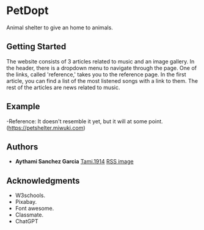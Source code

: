 # PetDopt

Animal shelter to give an home to animals.

## Getting Started

The website consists of 3 articles related to music and an image gallery. In the header, there is a dropdown menu to navigate through the page. One of the links, called 'reference,' takes you to the reference page. In the first article, you can find a list of the most listened songs with a link to them. The rest of the articles are news related to music.

## Example

-Reference: It doesn't resemble it yet, but it will at some point.(https://petshelter.miwuki.com)

## Authors

  - **Aythami Sanchez Garcia**
    [Tami.1914](https://github.com/Tami1914)
    [RSS image](image-1.png)

## Acknowledgments

  - W3schools.
  - Pixabay.
  - Font awesome.
  - Classmate.
  - ChatGPT